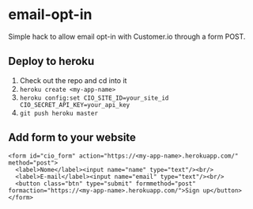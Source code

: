 # email-opt-in

Simple hack to allow email opt-in with Customer.io through a form POST.

## Deploy to heroku

1. Check out the repo and cd into it
1. `heroku create <my-app-name>`
1. `heroku config:set CIO_SITE_ID=your_site_id CIO_SECRET_API_KEY=your_api_key`
1. `git push heroku master`

## Add form to your website

    <form id="cio_form" action="https://<my-app-name>.herokuapp.com/" method="post">
      <label>Nome</label><input name="name" type="text"/><br/>
      <label>E-mail</label><input name="email" type="text"/><br/>
      <button class="btn" type="submit" formmethod="post" formaction="https://<my-app-name>.herokuapp.com/">Sign up</button>
    </form>
